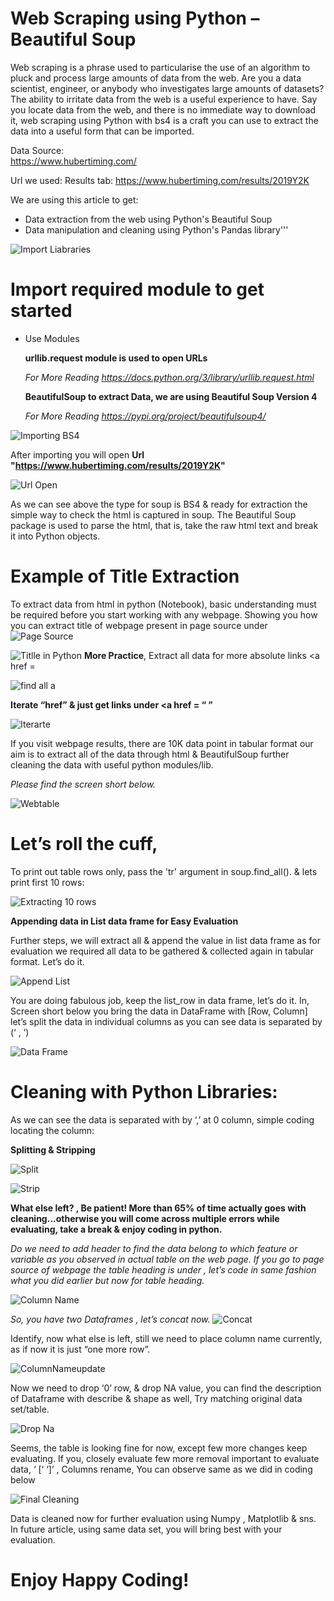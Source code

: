 # Web Scraping using Python – Beautiful Soup 

Web scraping is a phrase used to particularise the use of an algorithm to pluck and process large amounts of data from the web. Are you a data scientist, engineer, or anybody who investigates large amounts of datasets? The ability to irritate data from the web is a useful experience to have. Say you locate data from the web, and there is no immediate way to download it, web scraping using Python with bs4 is a craft you can use to extract the data into a useful form that can be imported.

Data Source:	
https://www.hubertiming.com/

Url we used: Results tab:
https://www.hubertiming.com/results/2019Y2K

We are using this article to get:
- Data extraction from the web using Python's Beautiful Soup
- Data manipulation and cleaning using Python's Pandas library'''


![Import Liabraries](https://user-images.githubusercontent.com/48548134/58807726-45dd5580-8636-11e9-82b1-49b783cb2943.PNG)

# Import required module to get started 
- Use Modules

  **urllib.request module is used to open URLs**
 
  *For More Reading https://docs.python.org/3/library/urllib.request.html*

  **BeautifulSoup to extract Data, we are using Beautiful Soup Version 4**
  
  *For More Reading https://pypi.org/project/beautifulsoup4/*
  
![Importing BS4](https://user-images.githubusercontent.com/48548134/58809689-0153b900-863a-11e9-8291-247b7953bdf5.PNG)

After importing you will open **Url "https://www.hubertiming.com/results/2019Y2K"**

![Url Open](https://user-images.githubusercontent.com/48548134/58810006-a7072800-863a-11e9-917a-a92ae8bb3ee5.PNG)

As we can see above the type for soup is BS4 & ready for extraction the simple way to check the html is captured in soup. The Beautiful Soup package is used to parse the html, that is, take the raw html text and break it into Python objects. 

# Example of Title Extraction

To extract data from html in python (Notebook), basic understanding must be required before you start working with any webpage.  Showing you how you can extract title of webpage present in page source under <title> </title>
![Page Source](https://user-images.githubusercontent.com/48548134/58810993-9fe11980-863c-11e9-995b-ae840ec70b43.PNG)

![Titlle in Python](https://user-images.githubusercontent.com/48548134/58811265-1bdb6180-863d-11e9-9e41-49c8f2774311.PNG)
**More Practice**, Extract all data for more absolute links <a href =

![find all a](https://user-images.githubusercontent.com/48548134/58811526-94422280-863d-11e9-854b-60004c8061b4.PNG)

**Iterate “href” & just get links under <a href = “ ”</a>**

![Iterarte](https://user-images.githubusercontent.com/48548134/58811713-f0a54200-863d-11e9-9ad5-8d4da2aadb6c.PNG)

If you visit webpage results, there are 10K data point in tabular format our aim is to extract all of the data through html & BeautifulSoup further cleaning the data with useful python modules/lib. 

*Please find the screen short below.*

![Webtable](https://user-images.githubusercontent.com/48548134/58811911-585b8d00-863e-11e9-9a4c-4be9adf8a80e.PNG)

# Let’s roll the cuff,

To print out table rows only, pass the 'tr' argument in soup.find_all(). & lets print first 10 rows: 

![Extracting 10 rows](https://user-images.githubusercontent.com/48548134/58812325-3a425c80-863f-11e9-8388-9bd5bd20b81c.PNG)

**Appending data in List data frame for Easy Evaluation**

Further steps, we will extract all <td></td> & append the value in list data frame as for evaluation we required all data to be gathered & collected again in tabular format. Let’s do it.

![Append List](https://user-images.githubusercontent.com/48548134/58812466-93aa8b80-863f-11e9-9f2f-9038934c668c.PNG)

You are doing fabulous job, keep the list_row in data frame, let’s do it. In, Screen short below you bring the data in DataFrame with [Row, Column] let’s split the data in individual columns as you can see data is separated by (‘ , ’)

![Data Frame](https://user-images.githubusercontent.com/48548134/58812735-129fc400-8640-11e9-919d-a3f6ec999557.PNG)

# Cleaning with Python Libraries:

As we can see the data is separated with by ‘,’ at 0 column, simple coding locating the column:

**Splitting & Stripping**

![Split](https://user-images.githubusercontent.com/48548134/58813090-b4bfac00-8640-11e9-8ad9-a0e86973e1fe.PNG)

![Strip](https://user-images.githubusercontent.com/48548134/58813184-d9b41f00-8640-11e9-842f-e5ef69a4b9ce.PNG)

**What else left? , Be patient! More than 65% of time actually goes with cleaning...otherwise you will come across multiple errors while evaluating, take a break & enjoy coding in python.**

*Do we need to add header to find the data belong to which feature or variable as you observed in actual table on the web page. If you go to page source of webpage the table heading is under <th></th>, let’s code in same fashion what you did earlier but now for table heading.*

![Column Name](https://user-images.githubusercontent.com/48548134/58813429-64951980-8641-11e9-90f7-00d4799d1c44.PNG)

*So, you have two Dataframes , let’s concat now.*
![Concat](https://user-images.githubusercontent.com/48548134/58813705-f69d2200-8641-11e9-91e6-3253675ca211.PNG)

Identify, now what else is left, still we need to place column name currently, as if now it is just “one more row”.

![ColumnNameupdate](https://user-images.githubusercontent.com/48548134/58814176-eb96c180-8642-11e9-861a-c8e26a785f7c.PNG)

Now we need to drop ‘0’ row, & drop NA value, you can find the description of Dataframe with describe & shape as well, Try matching original data set/table. 

![Drop Na](https://user-images.githubusercontent.com/48548134/58814261-1aad3300-8643-11e9-9853-b25ecbefbe04.PNG)

Seems, the table is looking fine for now, except few more changes keep evaluating.
If you, closely evaluate few more removal important to evaluate data, ‘ [‘ ‘]’  , Columns rename, You can observe same as we did in coding below

![Final Cleaning](https://user-images.githubusercontent.com/48548134/58814474-69f36380-8643-11e9-8247-c282719bcb16.PNG)

Data is cleaned now for further evaluation using Numpy , Matplotlib & sns.
In future article, using same data set, you will bring best with your evaluation.

# Enjoy Happy Coding!  


